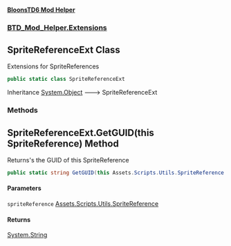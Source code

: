 #### [BloonsTD6 Mod Helper](README.md 'README')
### [BTD_Mod_Helper.Extensions](README.md#BTD_Mod_Helper.Extensions 'BTD_Mod_Helper.Extensions')

## SpriteReferenceExt Class

Extensions for SpriteReferences

```csharp
public static class SpriteReferenceExt
```

Inheritance [System.Object](https://docs.microsoft.com/en-us/dotnet/api/System.Object 'System.Object') &#129106; SpriteReferenceExt
### Methods

<a name='BTD_Mod_Helper.Extensions.SpriteReferenceExt.GetGUID(thisAssets.Scripts.Utils.SpriteReference)'></a>

## SpriteReferenceExt.GetGUID(this SpriteReference) Method

Returns's the GUID of this SpriteReference

```csharp
public static string GetGUID(this Assets.Scripts.Utils.SpriteReference spriteReference);
```
#### Parameters

<a name='BTD_Mod_Helper.Extensions.SpriteReferenceExt.GetGUID(thisAssets.Scripts.Utils.SpriteReference).spriteReference'></a>

`spriteReference` [Assets.Scripts.Utils.SpriteReference](https://docs.microsoft.com/en-us/dotnet/api/Assets.Scripts.Utils.SpriteReference 'Assets.Scripts.Utils.SpriteReference')

#### Returns
[System.String](https://docs.microsoft.com/en-us/dotnet/api/System.String 'System.String')